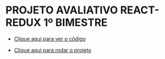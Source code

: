 # PROJETO AVALIATIVO REACT-REDUX 1º BIMESTRE

- [Clique aqui para ver o código](https://github.com/guvecchio/avaliacao)

- [Clique aqui para rodar o projeto](https://guvecchio.github.io/avaliacao/)
